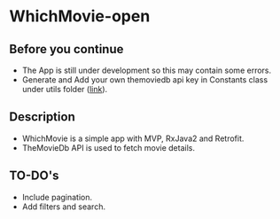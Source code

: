 # WhichMovie-open
Before you continue
------
* The App is still under development so this may contain some errors.<br>
* Generate and Add your own themoviedb api key in Constants class under utils folder ([link](https://github.com/Kashish-Sharma/WhichMovie-open/blob/master/app/src/main/java/app/com/moviedb/Utils/Constants.java)). <br>


Description
---------
* WhichMovie is a simple app with MVP, RxJava2 and Retrofit.<br>
* TheMovieDb API is used to fetch movie details.

TO-DO's
---------
* Include pagination.
* Add filters and search.
